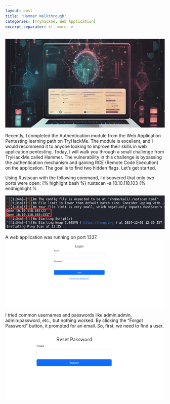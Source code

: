 ```yaml
---
layout: post
title: "Hammer Walkthrough"
categories: [Tryhackme, Web Application]
excerpt_separator: <!--more-->
---
```


![cover pic](/images/blog11/cover.png)

Recently, I completed the Authentication module from the Web Application Pentesting learning path on TryHackMe. The module is excellent, and I would recommend it to anyone looking to improve their skills in web application pentesting. <!--more-->
Today, I will walk you through a small challenge from TryHackMe called Hammer. The vulnerability in this challenge is bypassing the authentication mechanism and gaining RCE (Remote Code Execution) on the application. The goal is to find two hidden flags. Let’s get started.

Using Rustscan with the following command, I discovered that only two ports were open:
{% highlight bash %}
rustscan -a 10.10.118.103 
{% endhighlight %

![screenshot](/images/blog11/1.png)

A web application was running on port 1337.
![screenshot](/images/blog11/2.png)

I tried common usernames and passwords like admin:admin, admin:password, etc., but nothing worked. By clicking the “Forgot Password” button, it prompted for an email. So, first, we need to find a user.
![screenshot](/images/blog11/3.png)
